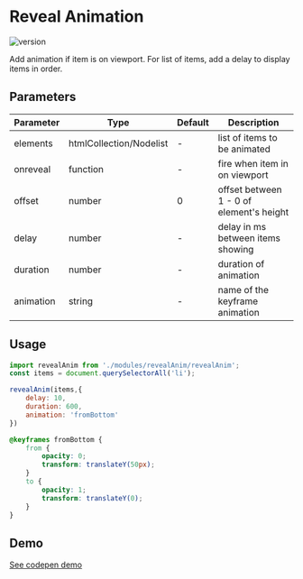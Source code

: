 
# Reveal Animation

![version](https://img.shields.io/github/manifest-json/v/Natjo/revealAnim)  

Add animation if item is on viewport.
For list of items, add a delay to display items in order.

## Parameters
| Parameter | Type | Default | Description |
| ------ | ------ | ------ | ------ |
| elements | htmlCollection/Nodelist | - | list of items to be animated |
| onreveal | function | - | fire when item in on viewport |
| offset | number | 0 | offset between 1 - 0  of element's height |
| delay | number | - | delay in ms between items showing |
| duration | number | - | duration of animation |
| animation | string | - | name of the keyframe animation |


## Usage
```javascript
import revealAnim from './modules/revealAnim/revealAnim';
const items = document.querySelectorAll('li');

revealAnim(items,{
    delay: 10,
    duration: 600,
    animation: 'fromBottom'
})
```

```css
@keyframes fromBottom {
    from {
        opacity: 0;
        transform: translateY(50px);
    }
    to {
        opacity: 1;
        transform: translateY(0);
    }
}
```
## Demo

[See codepen demo](https://codepen.io/natjo/pen/MWOgJBX)
